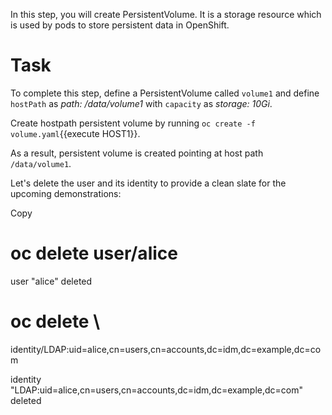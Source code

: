 In this step, you will create PersistentVolume. It is a storage resource which is used by pods to store persistent data in OpenShift.

# Task
To complete this step, define a PersistentVolume called `volume1` and define `hostPath` as 
_path: /data/volume1_ with `capacity` as _storage: 10Gi_.

Create hostpath persistent volume by running `oc create -f volume.yaml`{{execute HOST1}}. 

As a result, persistent volume is created pointing at host path `/data/volume1`.


Let's delete the user and its identity to provide a clean slate for the upcoming demonstrations:

Copy
# oc delete user/alice
user "alice" deleted

# oc delete \
identity/LDAP:uid=alice,cn=users,cn=accounts,dc=idm,dc=example,dc=com

identity "LDAP:uid=alice,cn=users,cn=accounts,dc=idm,dc=example,dc=com" deleted

